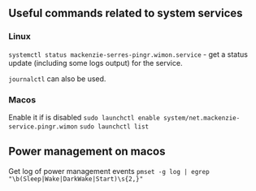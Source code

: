 ## Useful commands related to system services

### Linux
`systemctl status mackenzie-serres-pingr.wimon.service` - get a status update (including some logs output)
for the service.

`journalctl` can also be used.

### Macos
Enable it if is disabled
`sudo launchctl enable system/net.mackenzie-service.pingr.wimon`
`sudo launchctl list`

## Power management on macos
Get log of power management events
`pmset -g log | egrep "\b(Sleep|Wake|DarkWake|Start)\s{2,}"`